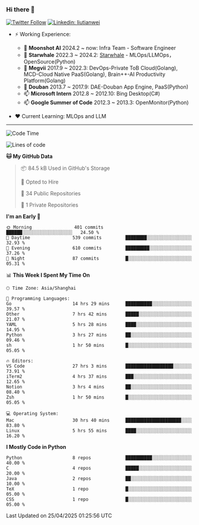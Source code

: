 ### Hi there 👋

[![Twitter Follow](https://img.shields.io/twitter/follow/tianweidut?style=social)](https://twitter.com/tianweidut)
[![Linkedin: liutianwei](https://img.shields.io/badge/-liutianwei-blue?style=flat-square&logo=Linkedin&logoColor=white&link=https://www.linkedin.com/in/liutianwei/)](https://www.linkedin.com/in/liutianwei/)

- ⚡ Working Experience:
  - 🔭 **Moonshot AI**  2024.2 ~ now: Infra Team - Software Engineer
  - 🌱 **Starwhale** 2022.3 ~ 2024.2: [Starwhale](https://github.com/star-whale/starwhale) - MLOps/LLMOps，OpenSource(Python)
  - 🌱 **Megvii** 2017.9 ~ 2022.3: DevOps-Private ToB Cloud(Golang), MCD-Cloud Native PaaS(Golang), Brain++-AI Productivity Platform(Golang)
  - 🌱 **Douban** 2013.7 ~ 2017.9: DAE-Douban App Engine, PaaS(Python)
  - 📫 **Microsoft Intern** 2012.8 ~ 2012.10: Bing Desktop(C#)
  - 📫 **Google Summer of Code** 2012.3 ~ 2013.3: OpenMonitor(Python)

- ❤️ Current Learning: MLOps and LLM

---
<!--START_SECTION:waka-->
![Code Time](http://img.shields.io/badge/Code%20Time-6%2C976%20hrs%2031%20mins-blue)

![Lines of code](https://img.shields.io/badge/From%20Hello%20World%20I%27ve%20Written-1.0%20million%20lines%20of%20code-blue)

**🐱 My GitHub Data** 

> 📦 84.5 kB Used in GitHub's Storage 
 > 
> 💼 Opted to Hire
 > 
> 📜 34 Public Repositories 
 > 
> 🔑 1 Private Repositories 
 > 
**I'm an Early 🐤** 

```text
🌞 Morning                401 commits         ██████░░░░░░░░░░░░░░░░░░░   24.50 % 
🌆 Daytime                539 commits         ████████░░░░░░░░░░░░░░░░░   32.93 % 
🌃 Evening                610 commits         █████████░░░░░░░░░░░░░░░░   37.26 % 
🌙 Night                  87 commits          █░░░░░░░░░░░░░░░░░░░░░░░░   05.31 % 
```


📊 **This Week I Spent My Time On** 

```text
🕑︎ Time Zone: Asia/Shanghai

💬 Programming Languages: 
Go                       14 hrs 29 mins      ██████████░░░░░░░░░░░░░░░   39.57 % 
Other                    7 hrs 42 mins       █████░░░░░░░░░░░░░░░░░░░░   21.07 % 
YAML                     5 hrs 28 mins       ████░░░░░░░░░░░░░░░░░░░░░   14.95 % 
Python                   3 hrs 27 mins       ██░░░░░░░░░░░░░░░░░░░░░░░   09.46 % 
sh                       1 hr 50 mins        █░░░░░░░░░░░░░░░░░░░░░░░░   05.05 % 

🔥 Editors: 
VS Code                  27 hrs 3 mins       ██████████████████░░░░░░░   73.91 % 
iTerm2                   4 hrs 37 mins       ███░░░░░░░░░░░░░░░░░░░░░░   12.65 % 
Notion                   3 hrs 4 mins        ██░░░░░░░░░░░░░░░░░░░░░░░   08.40 % 
Zsh                      1 hr 50 mins        █░░░░░░░░░░░░░░░░░░░░░░░░   05.05 % 

💻 Operating System: 
Mac                      30 hrs 40 mins      █████████████████████░░░░   83.80 % 
Linux                    5 hrs 55 mins       ████░░░░░░░░░░░░░░░░░░░░░   16.20 % 
```

**I Mostly Code in Python** 

```text
Python                   8 repos             ██████████░░░░░░░░░░░░░░░   40.00 % 
C                        4 repos             █████░░░░░░░░░░░░░░░░░░░░   20.00 % 
Java                     2 repos             ██░░░░░░░░░░░░░░░░░░░░░░░   10.00 % 
TeX                      1 repo              █░░░░░░░░░░░░░░░░░░░░░░░░   05.00 % 
CSS                      1 repo              █░░░░░░░░░░░░░░░░░░░░░░░░   05.00 % 
```




 Last Updated on 25/04/2025 01:25:56 UTC
<!--END_SECTION:waka-->
